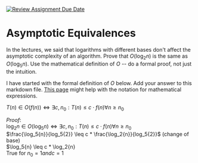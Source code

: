 [![Review Assignment Due Date](https://classroom.github.com/assets/deadline-readme-button-24ddc0f5d75046c5622901739e7c5dd533143b0c8e959d652212380cedb1ea36.svg)](https://classroom.github.com/a/fbkbKZ5N)
# Asymptotic Equivalences

In the lectures, we said that logarithms with different bases don't affect the
asymptotic complexity of an algorithm. Prove that $O(\log_{2} n)$ is the same as
$O(\log_{5} n)$. Use the mathematical definition of $O$ -- do a formal proof,
not just the intuition.

I have started with the formal definition of $O$ below. Add your answer to this
markdown file. [This
page](https://docs.github.com/en/get-started/writing-on-github/working-with-advanced-formatting/writing-mathematical-expressions)
might help with the notation for mathematical expressions.

$T(n) \in O(f(n)) \iff \exists c, n_0: T(n) \leq c \cdot f(n) \forall n \geq n_0$

$Proof:$ <br>
$\log_{2} n \in O(\log_5{n}) \iff \exists c, n_0: T(n) \leq c \cdot f(n) \forall n \geq n_0$ <br>
$\frac{\log_5{n}}{log_5{2}} \leq c * \frac{\log_2{n}}{log_5{2}}$ (change of base)<br>
$\log_5{n} \leq c * \log_2{n}<br>
True for $n_0 = 1 and c = 1$<br>


